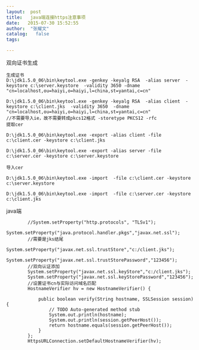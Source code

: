 ```yaml
---
layout:  post
title:   java端连接https注意事项
date:   2015-07-30 15:52:55
author:  "张耀文"
catalog:   false
tags:

---
```

双向证书生成

    
    
    生成证书
    D:\jdk1.5.0_06\bin\keytool.exe -genkey -keyalg RSA  -alias server  -keystore c:\server.keystore  -validity 3650 -dname "cn=localhost,ou=haiyi,o=haiyi,l=china,st=yantai,c=cn"
    
    D:\jdk1.5.0_06\bin\keytool.exe -genkey -keyalg RSA  -alias client  -keystore c:\client.jks  -validity 3650  -dname "cn=localhost,ou=haiyi,o=haiyi,l=china,st=yantai,c=cn"
    //不需要导入ie，故不需要转成pkcs12格式 -storetype PKCS12 -rfc
    提取cer
    
    D:\jdk1.5.0_06\bin\keytool.exe -export -alias client -file c:\client.cer -keystore c:\client.jks
    
    D:\jdk1.5.0_06\bin\keytool.exe -export -alias server -file c:\server.cer -keystore c:\server.keystore
    
    导入cer
    
    D:\jdk1.5.0_06\bin\keytool.exe -import  -file c:\client.cer -keystore c:\server.keystore
    
    D:\jdk1.5.0_06\bin\keytool.exe -import  -file c:\server.cer -keystore c:\client.jks

java端

    
    
            //System.setProperty("http.protocols", "TLSv1");
            System.setProperty("java.protocol.handler.pkgs","javax.net.ssl");
            //需要是jks结尾 
            System.setProperty("javax.net.ssl.trustStore","c:/client.jks");
            System.setProperty("javax.net.ssl.trustStorePassword","123456");
            //双向认证添加
            System.setProperty("javax.net.ssl.keyStore","c:/client.jks");
            System.setProperty("javax.net.ssl.keyStorePassword","123456");
            //设置证书cn与实际访问域名匹配
            HostnameVerifier hv = new HostnameVerifier() {
    
                public boolean verify(String hostname, SSLSession session) {
                    // TODO Auto-generated method stub
                    System.out.println(hostname);
                    System.out.println(session.getPeerHost());
                    return hostname.equals(session.getPeerHost());
                }
            };
            HttpsURLConnection.setDefaultHostnameVerifier(hv);

